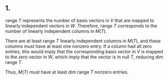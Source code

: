 ## 1.
$\text{range }T$ represents the number of basis vectors in $V$ that are mapped to linearly independent vectors in $W$. Therefore, $\text{range }T$ corresponds to the number of linearly independent columns in $M(T)$.

There are at least $\text{range }T$ linearly independent columns in $M(T)$, and these columns must have at least one nonzero entry. If a column had all zero entries, this would imply that the corresponding basis vector in $V$ is mapped to the zero vector in $W$, which imply that the vector is in $\text{null }T$, reducing $\text{dim range }T$.

Thus, $M(T)$ must have at least $\text{dim range }T$ nonzero entries.
